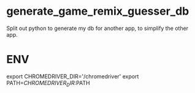# generate_game_remix_guesser_db
Split out python to generate my db for another app, to simplify the other app.

# ENV

export CHROMEDRIVER_DIR='/chromedriver'
export PATH=$CHROMEDRIVER_DIR:$PATH

